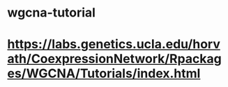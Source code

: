 # wgcna-tutorial
# https://labs.genetics.ucla.edu/horvath/CoexpressionNetwork/Rpackages/WGCNA/Tutorials/index.html
